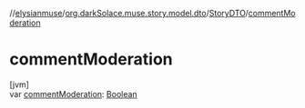 //[elysianmuse](../../../index.md)/[org.darkSolace.muse.story.model.dto](../index.md)/[StoryDTO](index.md)/[commentModeration](comment-moderation.md)

# commentModeration

[jvm]\
var [commentModeration](comment-moderation.md): [Boolean](https://kotlinlang.org/api/latest/jvm/stdlib/kotlin/-boolean/index.html)
